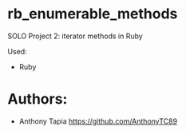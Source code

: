 # rb_enumerable_methods
SOLO Project 2: iterator methods in Ruby

Used: 
* Ruby

Authors:
===
* Anthony Tapia https://github.com/AnthonyTC89